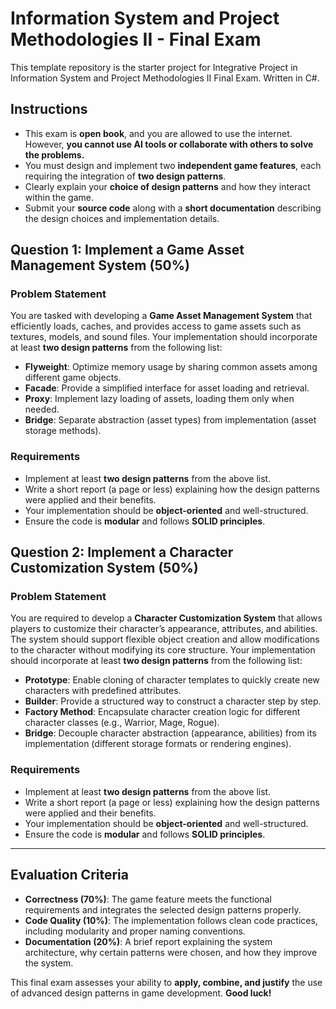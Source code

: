 # Information System and Project Methodologies II - Final Exam

This template repository is the starter project for Integrative Project in Information System and Project Methodologies II Final Exam. Written in C#.

## Instructions
- This exam is **open book**, and you are allowed to use the internet. However, **you cannot use AI tools or collaborate with others to solve the problems.**
- You must design and implement two **independent game features**, each requiring the integration of **two design patterns**.
- Clearly explain your **choice of design patterns** and how they interact within the game.
- Submit your **source code** along with a **short documentation** describing the design choices and implementation details.

## Question 1: Implement a Game Asset Management System (50%)

### Problem Statement
You are tasked with developing a **Game Asset Management System** that efficiently loads, caches, and provides access to game assets such as textures, models, and sound files. Your implementation should incorporate at least **two design patterns** from the following list:

- **Flyweight**: Optimize memory usage by sharing common assets among different game objects.
- **Facade**: Provide a simplified interface for asset loading and retrieval.
- **Proxy**: Implement lazy loading of assets, loading them only when needed.
- **Bridge**: Separate abstraction (asset types) from implementation (asset storage methods).

### Requirements
- Implement at least **two design patterns** from the above list.
- Write a short report (a page or less) explaining how the design patterns were applied and their benefits.
- Your implementation should be **object-oriented** and well-structured.
- Ensure the code is **modular** and follows **SOLID principles**.

## Question 2: Implement a Character Customization System (50%)

### Problem Statement
You are required to develop a **Character Customization System** that allows players to customize their character’s appearance, attributes, and abilities. The system should support flexible object creation and allow modifications to the character without modifying its core structure. Your implementation should incorporate at least **two design patterns** from the following list:

- **Prototype**: Enable cloning of character templates to quickly create new characters with predefined attributes.
- **Builder**: Provide a structured way to construct a character step by step.
- **Factory Method**: Encapsulate character creation logic for different character classes (e.g., Warrior, Mage, Rogue).
- **Bridge**: Decouple character abstraction (appearance, abilities) from its implementation (different storage formats or rendering engines).

### Requirements
- Implement at least **two design patterns** from the above list.
- Write a short report (a page or less) explaining how the design patterns were applied and their benefits.
- Your implementation should be **object-oriented** and well-structured.
- Ensure the code is **modular** and follows **SOLID principles**.

---

## Evaluation Criteria
- **Correctness (70%)**: The game feature meets the functional requirements and integrates the selected design patterns properly.
- **Code Quality (10%)**: The implementation follows clean code practices, including modularity and proper naming conventions.
- **Documentation (20%)**: A brief report explaining the system architecture, why certain patterns were chosen, and how they improve the system.

This final exam assesses your ability to **apply, combine, and justify** the use of advanced design patterns in game development. **Good luck!**

